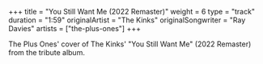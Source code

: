 +++
title = "You Still Want Me (2022 Remaster)"
weight = 6
type = "track"
duration = "1:59"
originalArtist = "The Kinks"
originalSongwriter = "Ray Davies"
artists = ["the-plus-ones"]
+++

The Plus Ones' cover of The Kinks' "You Still Want Me" (2022 Remaster) from the tribute album.
